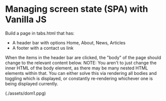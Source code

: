 # Managing screen state (SPA) with Vanilla JS
Build a page in tabs.html that has:

- A header bar with options Home, About, News, Articles
- A footer with a contact us link

When the items in the header bar are clicked, the "body" of the page should change to the relevant content below. NOTE: You aren't to just change the inner HTML of the body element, as there may be many nested HTML elements within that. You can either solve this via rendering all bodies and toggling which is displayed, or constantly re-rendering whichever one is being displayed currently.

(./assets/dom1.ppg)